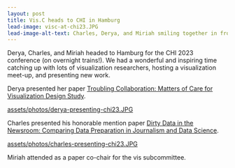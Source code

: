 ```yaml
---
layout: post
title: Vis.C heads to CHI in Hamburg
lead-image: visc-at-chi23.JPG
lead-image-alt-text: Charles, Derya, and Miriah smiling together in front of a CHI23 banner.
---
```


Derya, Charles, and Miriah headed to Hamburg for the CHI 2023 conference (on overnight trains!). We had a wonderful and inspiring time catching up with lots of visualization researchers, hosting a visualization meet-up, and presenting new work.

Derya presented her paper [Troubling Collaboration: Matters of Care for Visualization Design Study](https://viscollective.github.io/publications/2023_chi_troubling/).

[assets/photos/derya-presenting-chi23.JPG](https://github.com/viscollective/viscollective.github.io/tree/main/assets/photos/derya-presenting-chi23.JPG)

Charles presented his honorable mention paper [Dirty Data in the Newsroom: Comparing Data Preparation in Journalism and Data Science](https://www.cs.ubc.ca/group/infovis/pubs/2023/dirty-data-in-the-newsroom/).

[assets/photos/charles-presenting-chi23.JPG](https://github.com/viscollective/viscollective.github.io/tree/main/assets/photos/charles-presenting-chi23.JPG)

Miriah attended as a paper co-chair for the vis subcommittee.
